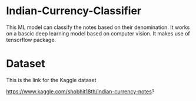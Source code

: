# Indian-Currency-Classifier

This ML model can classify the notes based on their denomination. It works on a bascic deep learning model based on computer vision. It makes use of tensorflow package.


# Dataset
This is the link for the Kaggle dataset

https://www.kaggle.com/shobhit18th/indian-currency-notes?
